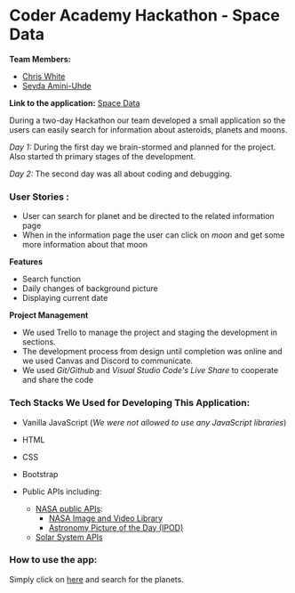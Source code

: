 # Coder Academy Hackathon - Space Data

**Team Members:**

* [Chris White](https://github.com/ChrisWhite12)
* [Sevda Amini-Uhde](https://github.com/Sevicode)

**Link to the application:** [Space Data](https://chriswhite12.github.io/CA_hackathon_space/)

During a two-day Hackathon our team developed a small application so the users can easily search for information about asteroids, planets and moons. 

*Day 1:* During the first day we brain-stormed and planned for the project. Also started th primary stages of the development.

*Day 2:* The second day was all about coding and debugging. 

### User Stories :
* User can search for planet and be directed to the related information page
* When in the information page the user can click on *moon* and get some more information about that moon 

**Features**
* Search function
* Daily changes of background picture 
* Displaying current date 

**Project Management**

* We used Trello to manage the project and staging the development in sections.
* The development process from design until completion was online and we used Canvas and Discord to communicate.
* We used *Git/Github* and *Visual Studio Code's Live Share* to cooperate and share the code 

### Tech Stacks We Used for Developing This Application:

* Vanilla JavaScript (*We were not allowed to use any JavaScript libraries*)
* HTML
* CSS
* Bootstrap 
* Public APIs including:

    * [NASA public APIs](https://api.nasa.gov/):
        * [NASA Image and Video Library](https://images.nasa.gov/)
        * [Astronomy Picture of the Day (IPOD)](https://apod.nasa.gov/apod/astropix.html)
    * [Solar System APIs](https://api.le-systeme-solaire.net/en/)

### How to use the app:
Simply click on [here](https://chriswhite12.github.io/CA_hackathon_space/) and search for the planets.






